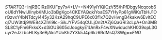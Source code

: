 $START$Q3+InjRBClRz0KUFpy7x4+LV++N491ylYlQlCzV55/hPfDbgyNcqcob6oU8dYNwiJIInyb/lMUo3bBgKgc4CKEYAQqkiYoaES7YHyPp81gWiKsTbHJ1OrQzvxY4bNTdcyi445y32KzA29hqC9UPE6x03f1x7Q2vHvngB4kakw6EvItECqI7UW3tdj9WE84XZlVi9lc+SikJYFV54qCULjOn2tAZj6QaGRI3cLpA+On3MBSL8C1yFm6FkksX+d3iOUS605dJoogkyE1UmRxF4wXNwiduchKH039opL3Guyr2eJzzbcHLKy3eBjAkcYUoKh2YXk5J4p6kz6RdMsQ78Wg==$END$